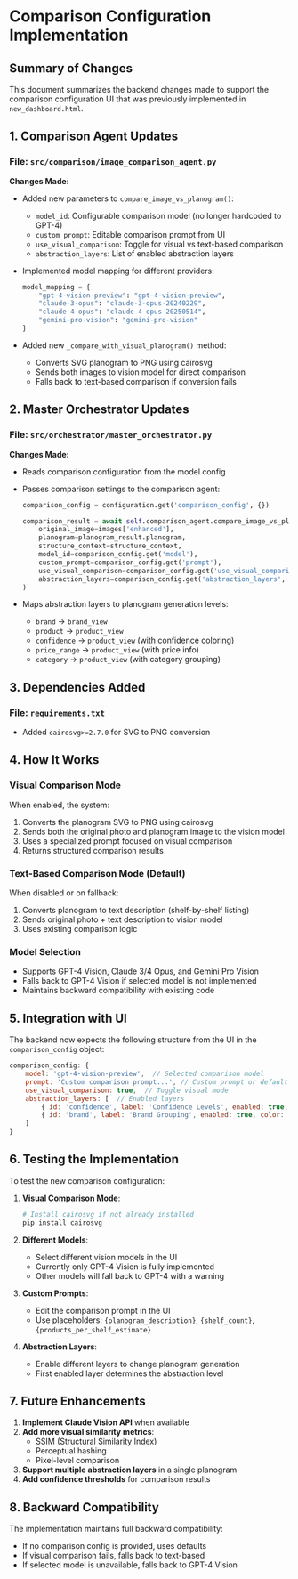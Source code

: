 # Comparison Configuration Implementation

## Summary of Changes

This document summarizes the backend changes made to support the comparison configuration UI that was previously implemented in `new_dashboard.html`.

## 1. Comparison Agent Updates

### File: `src/comparison/image_comparison_agent.py`

**Changes Made:**
- Added new parameters to `compare_image_vs_planogram()`:
  - `model_id`: Configurable comparison model (no longer hardcoded to GPT-4)
  - `custom_prompt`: Editable comparison prompt from UI
  - `use_visual_comparison`: Toggle for visual vs text-based comparison
  - `abstraction_layers`: List of enabled abstraction layers

- Implemented model mapping for different providers:
  ```python
  model_mapping = {
      "gpt-4-vision-preview": "gpt-4-vision-preview",
      "claude-3-opus": "claude-3-opus-20240229", 
      "claude-4-opus": "claude-4-opus-20250514",
      "gemini-pro-vision": "gemini-pro-vision"
  }
  ```

- Added new `_compare_with_visual_planogram()` method:
  - Converts SVG planogram to PNG using cairosvg
  - Sends both images to vision model for direct comparison
  - Falls back to text-based comparison if conversion fails

## 2. Master Orchestrator Updates

### File: `src/orchestrator/master_orchestrator.py`

**Changes Made:**
- Reads comparison configuration from the model config
- Passes comparison settings to the comparison agent:
  ```python
  comparison_config = configuration.get('comparison_config', {})
  
  comparison_result = await self.comparison_agent.compare_image_vs_planogram(
      original_image=images['enhanced'],
      planogram=planogram_result.planogram,
      structure_context=structure_context,
      model_id=comparison_config.get('model'),
      custom_prompt=comparison_config.get('prompt'),
      use_visual_comparison=comparison_config.get('use_visual_comparison', False),
      abstraction_layers=comparison_config.get('abstraction_layers', [])
  )
  ```

- Maps abstraction layers to planogram generation levels:
  - `brand` → `brand_view`
  - `product` → `product_view`
  - `confidence` → `product_view` (with confidence coloring)
  - `price_range` → `product_view` (with price info)
  - `category` → `product_view` (with category grouping)

## 3. Dependencies Added

### File: `requirements.txt`
- Added `cairosvg>=2.7.0` for SVG to PNG conversion

## 4. How It Works

### Visual Comparison Mode
When enabled, the system:
1. Converts the planogram SVG to PNG using cairosvg
2. Sends both the original photo and planogram image to the vision model
3. Uses a specialized prompt focused on visual comparison
4. Returns structured comparison results

### Text-Based Comparison Mode (Default)
When disabled or on fallback:
1. Converts planogram to text description (shelf-by-shelf listing)
2. Sends original photo + text description to vision model
3. Uses existing comparison logic

### Model Selection
- Supports GPT-4 Vision, Claude 3/4 Opus, and Gemini Pro Vision
- Falls back to GPT-4 Vision if selected model is not implemented
- Maintains backward compatibility with existing code

## 5. Integration with UI

The backend now expects the following structure from the UI in the `comparison_config` object:

```javascript
comparison_config: {
    model: 'gpt-4-vision-preview',  // Selected comparison model
    prompt: 'Custom comparison prompt...', // Custom prompt or default
    use_visual_comparison: true,  // Toggle visual mode
    abstraction_layers: [  // Enabled layers
        { id: 'confidence', label: 'Confidence Levels', enabled: true, color: '#3b82f6' },
        { id: 'brand', label: 'Brand Grouping', enabled: true, color: '#16a34a' }
    ]
}
```

## 6. Testing the Implementation

To test the new comparison configuration:

1. **Visual Comparison Mode**:
   ```bash
   # Install cairosvg if not already installed
   pip install cairosvg
   ```

2. **Different Models**:
   - Select different vision models in the UI
   - Currently only GPT-4 Vision is fully implemented
   - Other models will fall back to GPT-4 with a warning

3. **Custom Prompts**:
   - Edit the comparison prompt in the UI
   - Use placeholders: `{planogram_description}`, `{shelf_count}`, `{products_per_shelf_estimate}`

4. **Abstraction Layers**:
   - Enable different layers to change planogram generation
   - First enabled layer determines the abstraction level

## 7. Future Enhancements

1. **Implement Claude Vision API** when available
2. **Add more visual similarity metrics**:
   - SSIM (Structural Similarity Index)
   - Perceptual hashing
   - Pixel-level comparison
3. **Support multiple abstraction layers** in a single planogram
4. **Add confidence thresholds** for comparison results

## 8. Backward Compatibility

The implementation maintains full backward compatibility:
- If no comparison config is provided, uses defaults
- If visual comparison fails, falls back to text-based
- If selected model is unavailable, falls back to GPT-4 Vision